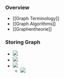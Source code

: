 ### Overview
+ [[Graph Terminology]]
+ [[Graph Algorithms]]
+ [[Graphentheorie]]

### Storing Graph
+ ![](Pasted%20image%2020221227224433.png)
+ ![](Pasted%20image%2020221227224514.png)
+ ![](Pasted%20image%2020221227224723.png)
	+ ![](Pasted%20image%2020221227224809.png)
